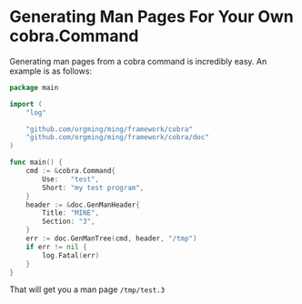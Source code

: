# Generating Man Pages For Your Own cobra.Command

Generating man pages from a cobra command is incredibly easy. An example is as follows:

```go
package main

import (
	"log"

	"github.com/orgming/ming/framework/cobra"
	"github.com/orgming/ming/framework/cobra/doc"
)

func main() {
	cmd := &cobra.Command{
		Use:   "test",
		Short: "my test program",
	}
	header := &doc.GenManHeader{
		Title: "MINE",
		Section: "3",
	}
	err := doc.GenManTree(cmd, header, "/tmp")
	if err != nil {
		log.Fatal(err)
	}
}
```

That will get you a man page `/tmp/test.3`
